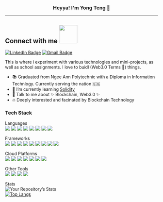 ### <div align="center"> Heyya! I'm Yong Teng 👋 </div>
<hr>

## Connect with me <img src="https://media.giphy.com/media/LnQjpWaON8nhr21vNW/giphy.gif" width="60">
<a href="https://www.linkedin.com/in/tee-yong-teng-2a55ab134/"><img src="https://img.shields.io/badge/LinkedIn-0077B5?style=for-the-badge&logo=linkedin&logoColor=white" alt="LinkedIn Badge"/></a>
<a href="mailto:teeyongteng@gmail.com"><img src="https://img.shields.io/badge/Gmail-D14836?style=for-the-badge&logo=gmail&logoColor=white" alt="Gmail Badge"/></a>
<br>
                      
                          
This is where i experiment with various technologies and mini-projects, as well as school assignments. I love to buidl (Web3.0 Terms 👀) things.

- 📚 Graduated from Ngee Ann Polytechnic with a Diploma in Information Technlogy. Currently serving the nation 🇸🇬
- 🌱 I’m currently learning <a href="https://github.com/NotConfident/learn-Solidity">Solidity</a>
- 💬 Talk to me about ✨ Blockchain, Web3.0 ✨
- 🔥 Deeply interested and facinated by Blockchain Technology

### Tech Stack
Languages
<br>
<img src="https://img.shields.io/badge/Python-3776AB?style=for-the-badge&logo=python&logoColor=white">
<img src="https://img.shields.io/badge/C%23-239120?style=for-the-badge&logo=c-sharp&logoColor=white">
<img src="https://img.shields.io/badge/CSS-239120?&style=for-the-badge&logo=css3&logoColor=white">
<img src="https://img.shields.io/badge/JavaScript-F7DF1E?style=for-the-badge&logo=javascript&logoColor=black">
<img src="https://img.shields.io/badge/HTML5-E34F26?style=for-the-badge&logo=html5&logoColor=white">
<img src="https://img.shields.io/badge/C%2B%2B-00599C?style=for-the-badge&logo=c%2B%2B&logoColor=white">
<img src="https://img.shields.io/badge/Solidity-e6e6e6?style=for-the-badge&logo=solidity&logoColor=black">
<img src="https://img.shields.io/badge/SQL-orange?logo=SQL&logoColor=white&style=for-the-badge">

Frameworks
<br>
<img src="https://img.shields.io/badge/.NET-5C2D91?style=for-the-badge&logo=.net&logoColor=white">
<img src="https://img.shields.io/badge/Flask-f6abb6?style=for-the-badge&logo=flask&logoColor=black">
<img src="https://img.shields.io/badge/firebase-ffca28?style=for-the-badge&logo=firebase&logoColor=black">
<img src="https://img.shields.io/badge/Git-F05032?style=for-the-badge&logo=git&logoColor=white">
<img src="https://img.shields.io/badge/Postman-FF6C37?style=for-the-badge&logo=Postman&logoColor=white">
<img src="https://img.shields.io/badge/Selenium-43B02A?style=for-the-badge&logo=Selenium&logoColor=white">
<img src="https://img.shields.io/badge/Web3.py-red?logo=Web3.y&logoColor=white&style=for-the-badge">
<img src="https://img.shields.io/badge/Web3.js-jade?logo=Web3.js&logoColor=white&style=for-the-badge">
<img src="https://img.shields.io/badge/PyTest-purple?logo=PyTest&logoColor=white&style=for-the-badge">

Cloud Platforms
<br>
<img src="https://img.shields.io/badge/Google_Cloud-4285F4?style=for-the-badge&logo=google-cloud&logoColor=white">
<img src="https://img.shields.io/badge/Microsoft_Azure-0089D6?style=for-the-badge&logo=microsoft-azure&logoColor=white">
<img src="https://img.shields.io/badge/Amazon_AWS-232F3E?style=for-the-badge&logo=amazon-aws&logoColor=white">
<img src="https://img.shields.io/badge/Heroku-430098?style=for-the-badge&logo=heroku&logoColor=white">
<img src="https://img.shields.io/badge/Azure%20DevOps-blue?logo=AzureDevOps&logoColor=white&style=for-the-badge">
<img src="https://img.shields.io/badge/GitHub_Actions-2088FF?style=for-the-badge&logo=github-actions&logoColor=white">
<img src="https://img.shields.io/badge/Azure%20Functions-blue?logo=Azure-Functions&logoColor=white&style=for-the-badge">

Other Tools
<br>
<img src="https://img.shields.io/badge/Ganache-66ffcc?logo=Ganache&logoColor=white&style=for-the-badge">
<img src="https://img.shields.io/badge/Brownie-BCF4F5?logo=Brownie&logoColor=black&style=for-the-badge">
<img src="https://img.shields.io/badge/tableau-white?logo=tableau&logoColor=black&style=for-the-badge">
<img src="https://img.shields.io/badge/Cisco%20Networking-darkgreen?logo=cisco&logoColor=white&style=for-the-badge">

Stats
<br>
![Your Repository’s Stats](https://github-readme-stats.vercel.app/api?username=NotConfident&show_icons=true)<br>
[![Top Langs](https://github-readme-stats.vercel.app/api/top-langs/?username=NotConfident&layout=compact)](https://github.com/anuraghazra/github-readme-stats)

